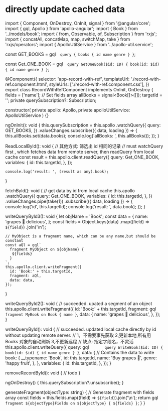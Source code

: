 # directly update cached data

import { Component, OnDestroy, OnInit, signal } from '@angular/core';
import { gql, Apollo } from 'apollo-angular';
import { Book } from '../models/book';
import { from, Observable, of, Subscription } from 'rxjs';
import { concatAll, concatMap, map, switchMap, take } from 'rxjs/operators';
import { ApolloUtilService } from '../apollo-util.service';

const GET_BOOKS = gql`  query {
    books {
      id
      name
      genre
    }
  }`;

const Get_ONE_BOOK = gql`  query GetOneBook($id: ID) {
    book(id: $id) {
      id
      name
      genre
    }
  }`;

@Component({
selector: 'app-record-with-ref',
templateUrl: './record-with-ref.component.html',
styleUrls: ['./record-with-ref.component.css'],
})
export class RecordWithRefComponent implements OnInit, OnDestroy {
fields = ['name']; // Set fields array
allBooks = signal<Book[]>([]);
targetId = '';
private querySubscription?: Subscription;

constructor(
private apollo: Apollo,
private apolloUtilService: ApolloUtilService
) {}

ngOnInit(): void {
this.querySubscription = this.apollo
.watchQuery<any>({
query: GET_BOOKS,
})
.valueChanges.subscribe(({ data, loading }) => {
this.allBooks.set(data.books);
console.log('allBooks: ', this.allBooks());
});
}

ReadLocalById(): void {
// 其他方式: 筛选出 id 相同的记录
// must watchQuery first , which fetches data from remote server, then readQuery from local cache
const result = this.apollo.client.readQuery({
query: Get_ONE_BOOK,
variables: {
id: this.targetId,
},
});

    console.log('result: ', (result as any).book);

}

fetchById(): void {
// get data by id from local cache
this.apollo
.watchQuery<any>({
query: Get_ONE_BOOK,
variables: {
id: this.targetId,
},
})
.valueChanges.pipe(take(1))
.subscribe(({ data, loading }) => {
console.log('id', this.targetId);
console.log('result: ', data.book);
});
}

writeQueryById3(): void {
let objName = 'Book';
const data = {
name: 'grapes 🍇 delicious',
};
const fields = Object.keys(data)
.map((field) => `${field}`)
.join('\n');

    // MyObject is a fragment name, which can be any name,but should be constant
    const aQl = gql`
      fragment MyObject on ${objName} {
       ${fields}
      }
    `;
    this.apollo.client.writeFragment({
      id: 'Book:' + this.targetId,
      fragment: aQl,
      data: data,
    });

}

writeQueryById2(): void {
// succeeded. upated a segment of an object
this.apollo.client.writeFragment({
id: 'Book:' + this.targetId,
fragment: gql`        fragment MyBook on Book {
          name
        }
     `,
data: {
name: 'grapes 🍇 delicious',
},
});
}

writeQueryById(): void {
// succeeded. updated local cache directly by id without updating remote server.
// 1，不需要事先获取 2,更新本地,所有用 Books 对象的自动刷新 3,不更新远程
// 缺点: 指定字段名，不灵活
this.apollo.client.writeQuery({
query: gql`        query WriteBook($id: ID) {
          book(id: $id) {
            id
            name
            genre
          }
        }
     `,
data: {
// Contains the data to write
book: {
\_\_typename: 'Book',
id: this.targetId,
name: 'Buy grapes 🍇',
genre: 'happy fruit',
},
},
variables: {
id: this.targetId,
},
});
}

removeRecordById(): void {
// todo
}

ngOnDestroy() {
this.querySubscription?.unsubscribe();
}

generateFragment(objectType: string) {
// Generate fragment with fields array
const fields = this.fields.map((field) => `${field}`).join('\n');
return gql`      fragment ${objectType}Fields on ${objectType} {
        ${fields}
      }
   `;
}
}
